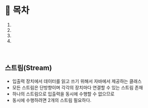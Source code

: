 # 🔖 목차

1.
2.
3.
4.

<br/>


## 스트림(Stream)
- 입출력 장치에서 데이터를 읽고 쓰기 위해서 자바에서 제공하는 클래스
- 모든 스트림은 단방향이며 각각의 장치마다 연결할 수 있는 스트림 존재
- 하나의 스트림으로 입출력을 동시에 수행할 수 없으므로
- 동시에 수행하려면 2개의 스트림 필요하다.
